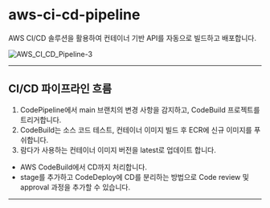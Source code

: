 # aws-ci-cd-pipeline
AWS CI/CD 솔루션을 활용하여 컨테이너 기반 API를 자동으로 빌드하고 배포합니다.

![AWS_CI_CD_Pipeline-3](https://github.com/KimJinung/aws-ci-cd-pipeline/assets/111354195/9ac28203-d624-4339-8bff-4e8929babb65)

---
## CI/CD 파이프라인 흐름
1. CodePipeline에서 main 브랜치의 변경 사항을 감지하고, CodeBuild 프로젝트를 트리거합니다.
2. CodeBuild는 소스 코드 테스트, 컨테이너 이미지 빌드 후 ECR에 신규 이미지를 푸쉬합니다.
3. 람다가 사용하는 컨테이너 이미지 버전을 latest로 업데이트 합니다.

- AWS CodeBuild에서 CD까지 처리합니다.
- stage를 추가하고 CodeDeploy에 CD를 분리하는 방법으로 Code review 및 approval 과정을 추가할 수 있습니다.
----

